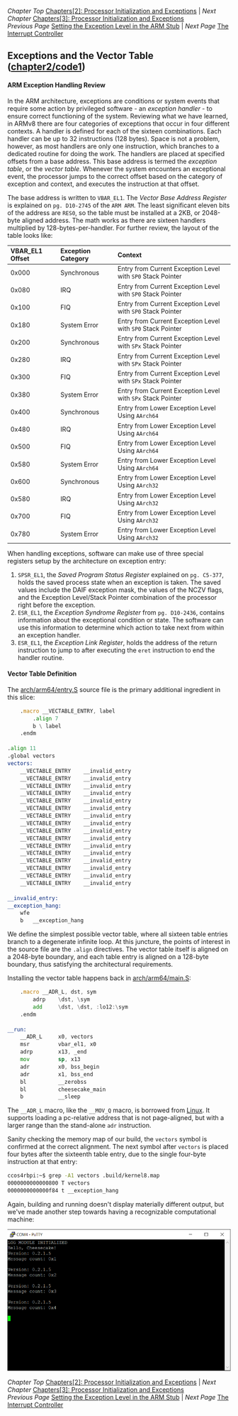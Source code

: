*Chapter Top* [Chapters[2]: Processor Initialization and Exceptions](chapter2.md)  |  *Next Chapter* [Chapters[3]: Processor Initialization and Exceptions](../chapter3/chapter3.md)   
*Previous Page* [Setting the Exception Level in the ARM Stub](arm-stub.md)  |  *Next Page* [The Interrupt Controller](interrupt-controller.md)

## Exceptions and the Vector Table ([chapter2/code1](code1))

#### ARM Exception Handling Review

In the ARM architecture, exceptions are conditions or system events that require some action by privileged software - an _exception handler_ - to ensure correct functioning of the system. Reviewing what we have learned, in ARMv8 there are four categories of exceptions that occur in four different contexts. A handler is defined for each of the sixteen combinations. Each handler can be up to 32 instructions (128 bytes). Space is not a problem, however, as most handlers are only one instruction, which branches to a dedicated routine for doing the work. The handlers are placed at specified offsets from a base address. This base address is termed the _exception table_, or the _vector table_. Whenever the system encounters an exceptional event, the processor jumps to the correct offset based on the category of exception and context, and executes the instruction at that offset.

The base address is written to `VBAR_EL1`. The _Vector Base Address Register_ is explained on `pg. D10-2745` of the `ARM ARM`. The least significant eleven bits of the address are `RES0`, so the table must be installed at a 2KB, or 2048-byte aligned address. The math works as there are sixteen handlers multiplied by 128-bytes-per-handler. For further review, the layout of the table looks like:

| VBAR\_EL1 Offset | Exception Category | Context |
| :---        | :---           | :---    |
| 0x000 | Synchronous | Entry from Current Exception Level with `SP0` Stack Pointer |
| 0x080 | IRQ | Entry from Current Exception Level with `SP0` Stack Pointer |
| 0x100 | FIQ | Entry from Current Exception Level with `SP0` Stack Pointer |
| 0x180 | System Error | Entry from Current Exception Level with `SP0` Stack Pointer |
| 0x200 | Synchronous | Entry from Current Exception Level with `SPx` Stack Pointer |
| 0x280 | IRQ | Entry from Current Exception Level with `SPx` Stack Pointer |
| 0x300 | FIQ | Entry from Current Exception Level with `SPx` Stack Pointer |
| 0x380 | System Error | Entry from Current Exception Level with `SPx` Stack Pointer |
| 0x400 | Synchronous | Entry from Lower Exception Level Using `AArch64` |
| 0x480 | IRQ | Entry from Lower Exception Level Using `AArch64` |
| 0x500 | FIQ | Entry from Lower Exception Level Using `AArch64` |
| 0x580 | System Error | Entry from Lower Exception Level Using `AArch64` |
| 0x600 | Synchronous | Entry from Lower Exception Level Using `AArch32` |
| 0x580 | IRQ | Entry from Lower Exception Level Using `AArch32` |
| 0x700 | FIQ | Entry from Lower Exception Level Using `AArch32` |
| 0x780 | System Error | Entry from Lower Exception Level Using `AArch32` |

When handling exceptions, software can make use of three special registers setup by the architecture on exception entry:
1. `SPSR_EL1`, the _Saved Program Status Register_ explained on `pg. C5-377`, holds the saved process state when an exception is taken. The saved values include the DAIF exception mask, the values of the NCZV flags, and the Exception Level/Stack Pointer combination of the processor right before the exception. 
2. `ESR_EL1`, the _Exception Syndrome Register_ from `pg. D10-2436`, contains information about the exceptional condition or state. The software can use this information to determine which action to take next from within an exception handler. 
3. `ESR_EL1`, the _Exception Link Register_, holds the address of the return instruction to jump to after executing the `eret` instruction to end the handler routine.

#### Vector Table Definition

The [arch/arm64/entry.S](code1/arch/arm64/entry.S) source file is the primary additional ingredient in this slice:

```asm
    .macro __VECTABLE_ENTRY, label
        .align 7
        b \ label
    .endm

.align 11
.global vectors
vectors:
    __VECTABLE_ENTRY    __invalid_entry
    __VECTABLE_ENTRY    __invalid_entry
    __VECTABLE_ENTRY    __invalid_entry
    __VECTABLE_ENTRY    __invalid_entry
    __VECTABLE_ENTRY    __invalid_entry
    __VECTABLE_ENTRY    __invalid_entry
    __VECTABLE_ENTRY    __invalid_entry
    __VECTABLE_ENTRY    __invalid_entry
    __VECTABLE_ENTRY    __invalid_entry
    __VECTABLE_ENTRY    __invalid_entry
    __VECTABLE_ENTRY    __invalid_entry
    __VECTABLE_ENTRY    __invalid_entry
    __VECTABLE_ENTRY    __invalid_entry
    __VECTABLE_ENTRY    __invalid_entry
    __VECTABLE_ENTRY    __invalid_entry
    __VECTABLE_ENTRY    __invalid_entry

__invalid_entry:
__exception_hang:
    wfe
    b   __exception_hang
```

We define the simplest possible vector table, where all sixteen table entries branch to a degenerate infinite loop. At this juncture, the points of interest in the source file are the `.align` directives. The vector table itself is aligned on a 2048-byte boundary, and each table entry is aligned on a 128-byte boundary, thus satisfying the architectural requirements.

Installing the vector table happens back in [arch/arm64/main.S](arch/arm64/main.S):

```asm
    .macro __ADR_L, dst, sym
        adrp    \dst, \sym
        add     \dst, \dst, :lo12:\sym
    .endm

__run:
    __ADR_L     x0, vectors
    msr         vbar_el1, x0
    adrp        x13, _end
    mov         sp, x13
    adr         x0, bss_begin
    adr         x1, bss_end
    bl          __zerobss
    bl          cheesecake_main
    b           __sleep
```

The `__ADR_L` macro, like the `__MOV_Q` macro, is borrowed from [Linux](https://github.com/torvalds/linux/blob/v4.20/arch/arm64/include/asm/assembler.h#L211). It supports loading a pc-relative address that is not page-aligned, but with a larger range than the stand-alone `adr` instruction.

Sanity checking the memory map of our build, the `vectors` symbol is confirmed at the correct alignment. The next symbol after `vectors` is placed four bytes after the sixteenth table entry, due to the single four-byte instruction at that entry:

```bash
ccos4rbpi:~$ grep -A1 vectors .build/kernel8.map
0000000000000800 T vectors
0000000000000f84 t __exception_hang
```

Again, building and running doesn't display materially different output, but we've made another step towards having a recognizable computational machine:

![Raspberry Pi Vector Cheesecake](images/0202_rpi4_vector.png)


*Chapter Top* [Chapters[2]: Processor Initialization and Exceptions](chapter2.md)  |  *Next Chapter* [Chapters[3]: Processor Initialization and Exceptions](../chapter3/chapter3.md)   
*Previous Page* [Setting the Exception Level in the ARM Stub](arm-stub.md)  |  *Next Page* [The Interrupt Controller](interrupt-controller.md)
